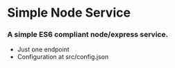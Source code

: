 # Simple Node Service

### A simple ES6 compliant node/express service.
 - Just one endpoint
 - Configuration at src/config.json
